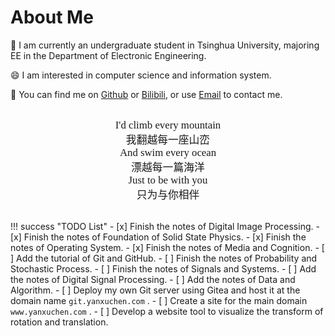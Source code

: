 # About Me

👋 I am currently an undergraduate student in Tsinghua University, majoring EE in the Department of Electronic Engineering.

😄 I am interested in computer science and information system.

👀 You can find me on [Github](https://github.com/DerrickMarcus) or [Bilibili](https://space.bilibili.com/627449965), or use [Email](mailto:blog@yanxuchen.com) to contact me.

<div class="admonition example" style="text-align: center; font-family: LXGW WenKai GB Screen; font-size: 1.2em; padding: 1em;">
    I'd climb every mountain<br>
    我翻越每一座山峦<br>
    And swim every ocean<br>
    漂越每一篇海洋<br>
    Just to be with you<br>
    只为与你相伴
</div>

!!! success "TODO List"
    - [x] Finish the notes of Digital Image Processing.
    - [x] Finish the notes of Foundation of Solid State Physics.
    - [x] Finish the notes of Operating System.
    - [x] Finish the notes of Media and Cognition.
    - [ ] Add the tutorial of Git and GitHub.
    - [ ] Finish the notes of Probability and Stochastic Process.
    - [ ] Finish the notes of Signals and Systems.
    - [ ] Add the notes of Digital Signal Processing.
    - [ ] Add the notes of Data and Algorithm.
    - [ ] Deploy my own Git server using Gitea and host it at the domain name `git.yanxuchen.com` .
    - [ ] Create a site for the main domain `www.yanxuchen.com` .
    - [ ] Develop a website tool to visualize the transform of rotation and translation.
